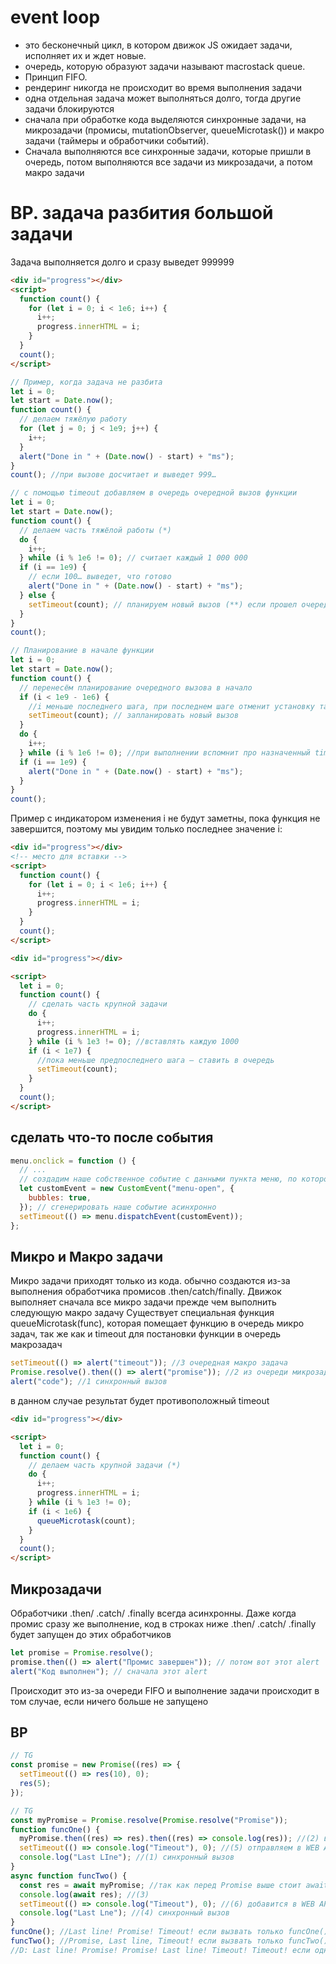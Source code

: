 # event loop

- это бесконечный цикл, в котором движок JS ожидает задачи, исполняет их и ждет новые.
- очередь, которую образуют задачи называют macrostack queue.
- Принцип FIFO.
- рендеринг никогда не происходит во время выполнения задачи
- одна отдельная задача может выполняться долго, тогда другие задачи блокируются
- сначала при обработке кода выделяются синхронные задачи, на микрозадачи (промисы, mutationObserver, queueMicrotask()) и макро
  задачи (таймеры и обработчики событий).
- Сначала выполняются все синхронные задачи, которые пришли в очередь, потом выполняются все задачи из микрозадачи, а потом макро задачи

# BP. задача разбития большой задачи

Задача выполняется долго и сразу выведет 999999

```html
<div id="progress"></div>
<script>
  function count() {
    for (let i = 0; i < 1e6; i++) {
      i++;
      progress.innerHTML = i;
    }
  }
  count();
</script>
```

```js
// Пример, когда задача не разбита
let i = 0;
let start = Date.now();
function count() {
  // делаем тяжёлую работу
  for (let j = 0; j < 1e9; j++) {
    i++;
  }
  alert("Done in " + (Date.now() - start) + "ms");
}
count(); //при вызове досчитает и выведет 999…

// с помощью timeout добавляем в очередь очередной вызов функции
let i = 0;
let start = Date.now();
function count() {
  // делаем часть тяжёлой работы (*)
  do {
    i++;
  } while (i % 1e6 != 0); // считает каждый 1 000 000
  if (i == 1e9) {
    // если 100… выведет, что готово
    alert("Done in " + (Date.now() - start) + "ms");
  } else {
    setTimeout(count); // планируем новый вызов (**) если прошел очередной 1 000 000, но не конец, запланировать еще один вызов функции
  }
}
count();
```

```js
// Планирование в начале функции
let i = 0;
let start = Date.now();
function count() {
  // перенесём планирование очередного вызова в начало
  if (i < 1e9 - 1e6) {
    //i меньше последнего шага, при последнем шаге отменит установку таймера
    setTimeout(count); // запланировать новый вызов
  }
  do {
    i++;
  } while (i % 1e6 != 0); //при выполнении вспомнит про назначенный timeout
  if (i == 1e9) {
    alert("Done in " + (Date.now() - start) + "ms");
  }
}
count();
```

Пример с индикатором
изменения i не будут заметны, пока функция не завершится, поэтому мы увидим только последнее значение i:

```html
<div id="progress"></div>
<!-- место для вставки -->
<script>
  function count() {
    for (let i = 0; i < 1e6; i++) {
      i++;
      progress.innerHTML = i;
    }
  }
  count();
</script>

<div id="progress"></div>

<script>
  let i = 0;
  function count() {
    // сделать часть крупной задачи
    do {
      i++;
      progress.innerHTML = i;
    } while (i % 1e3 != 0); //вставлять каждую 1000
    if (i < 1e7) {
      //пока меньше предпоследнего шага – ставить в очередь
      setTimeout(count);
    }
  }
  count();
</script>
```

## сделать что-то после события

```js
menu.onclick = function () {
  // ...
  // создадим наше собственное событие с данными пункта меню, по которому щёлкнули мышью
  let customEvent = new CustomEvent("menu-open", {
    bubbles: true,
  }); // сгенерировать наше событие асинхронно
  setTimeout(() => menu.dispatchEvent(customEvent));
};
```

## Микро и Макро задачи

Микро задачи приходят только из кода. обычно создаются из-за выполнения обработчика промисов .then/catch/finally. Движок выполняет сначала все микро задачи прежде чем выполнить следующую макро задачу
Существует специальная функция queueMicrotask(func), которая помещает функцию в очередь микро задач, так же как и timeout для постановки функции в очередь макрозадач

```js
setTimeout(() => alert("timeout")); //3 очередная макро задача
Promise.resolve().then(() => alert("promise")); //2 из очереди микрозадач
alert("code"); //1 синхронный вызов
```

в данном случае результат будет противоположный timeout

```html
<div id="progress"></div>

<script>
  let i = 0;
  function count() {
    // делаем часть крупной задачи (*)
    do {
      i++;
      progress.innerHTML = i;
    } while (i % 1e3 != 0);
    if (i < 1e6) {
      queueMicrotask(count);
    }
  }
  count();
</script>
```

## Микрозадачи

Обработчики .then/ .catch/ .finally всегда асинхронны. Даже когда промис сразу же выполнение, код в строках ниже .then/ .catch/ .finally будет запущен до этих обработчиков

```js
let promise = Promise.resolve();
promise.then(() => alert("Промис завершен")); // потом вот этот alert
alert("Код выполнен"); // сначала этот alert
```

Происходит это из-за очереди FIFO и выполнение задачи происходит в том случае, если ничего больше не запущено

## BP

```js
// TG
const promise = new Promise((res) => {
  setTimeout(() => res(10), 0);
  res(5);
});

// TG
const myPromise = Promise.resolve(Promise.resolve("Promise"));
function funcOne() {
  myPromise.then((res) => res).then((res) => console.log(res)); //(2) выполняем обещание
  setTimeout(() => console.log("Timeout"), 0); //(5) отправляем в WEB APIб а значит в очереди еще funcTwo
  console.log("Last LIne"); //(1) синхронный вызов
}
async function funcTwo() {
  const res = await myPromise; //так как перед Promise выше стоит await, то ждем выполнения
  console.log(await res); //(3)
  setTimeout(() => console.log("Timeout"), 0); //(6) добавится в WEB API
  console.log("Last Lne"); //(4) синхронный вызов
}
funcOne(); //Last line! Promise! Timeout! если вызвать только funcOne()
funcTwo(); //Promise, Last line, Timeout! если вызвать только funcTwo()
//D: Last line! Promise! Promise! Last line! Timeout! Timeout! если одновременно
```
